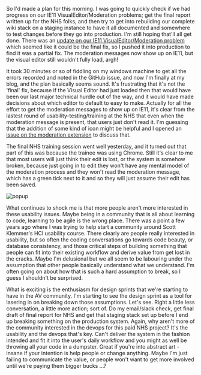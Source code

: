 So I'd made a plan for this morning.  I was going to quickly check if we had progress on our IE11 VisualEditor/Moderation problems; get the final report written up for the NHS folks, and then try to get into rebuilding our complete wiki stack on a staging instance to have it all documented and somewhere to test changes before they go into production.  I'm still hoping that'll all get done.  There was an [update on our IE11 VisualEditor/Moderation problem](https://github.com/edwardspec/mediawiki-moderation/issues/9#issuecomment-301893840) which seemed like it could be the final fix, so I pushed it into production to find it was a partial fix.  The moderation messages now show up on IE11, but the visual editor still wouldn't fully load, argh!

It took 30 minutes or so of fiddling on my windows machine to get all the errors recorded and noted in the GitHub issue, and now I'm finally at my blog, and the plan basically seems sound.  It's frustrating that it's not the 'final' fix, because if the Visual Editor had just loaded then that would have been our last major technical hurdle out of the way, and it would have made decisions about which editor to default to easy to make.  Actually for all the effort to get the moderation messages to show up on IE11, it's clear from the lastest round of usability-testing/training at the NHS that even when the moderation message is present, that users just don't read it.  I'm guessing that the addition of some kind of icon might be helpful and I opened an [issue on the moderation extension](https://github.com/edwardspec/mediawiki-moderation/issues/12) to discuss that.

The final NHS training session went well yesterday, and it turned out that part of this was because the trainee was using Chrome.  Still it's clear to me that most users will just think their edit is lost, or the system is somehow broken, because just going in to edit they won't have any mental model of the moderation process and they won't read the moderation message, which has a green tick next to it and so they will just assume their edit has been saved.

![popup](https://www.dropbox.com/s/6o6w0elykokw0zh/Screenshot%202017-05-11%2017.46.02.png?dl=1)

What continues to shock me is that more people aren't more interested in these usability issues.  Maybe being in a community that is all about learning to code, learning to be agile is the wrong place.  There was a point a few years ago where I was trying to help start a community around Scott Klemmer's HCI usability course.  There clearly are people really interested in usability, but so often the coding conversations go towards code beauty, or database consistency, and those critical steps of building something that people can fit into their existing workflow and derive value from get lost in the cracks.  Maybe I'm delusional but we all seem to be labouring under the assumption that other people basically understand what we understand.  I'm often going on about how that is such a hard assumption to break, so I guess I shouldn't be surprised.

What is exciting is the enthusiasm for design sprints that we're starting to have in the AV community.  I'm starting to see the design sprint as a tool for lasering in on breaking down those assumptions.  Let's see.  Right a little less conversation, a little more action; sort of.  Do my email/slack check, get final draft of final report for NHS and get that staging stack set up before I end up breaking something on the production system.  Again, why aren't more of the community interested in the devops for this paid NHS project?  It's the usability and the devops that's key. Can't deliver the system in the fashion intended and fit it into the user's daily workflow and you might as well be throwing all your code in a dumpster.  Great if you're into abstract art - insane if your intention is help people or change anything.  Maybe I'm just failing to communicate the value, or people won't want to get more involved until we're paying them bigger bucks ...?
